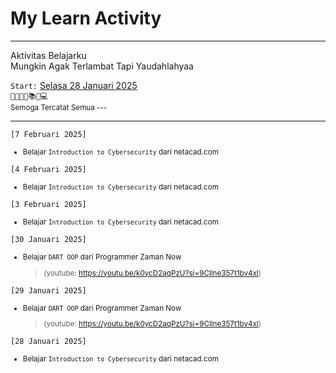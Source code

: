 # My Learn Activity 

---

<p>
Aktivitas Belajarku <br />
Mungkin Agak Terlambat Tapi Yaudahlahyaa <br/>

``Start:`` <a href="#start">Selasa 28 Januari 2025</a> <br />
```👨‍💻👨‍🎓📚🚀💻``` <br />
<small>Semoga Tercatat Semua ---</small>
</p>


---

``[7 Februari 2025]``
<small>
- Belajar ``Introduction to Cybersecurity`` dari netacad.com
</small>

``[4 Februari 2025]``
<small>
- Belajar ``Introduction to Cybersecurity`` dari netacad.com
</small>

``[3 Februari 2025]``
<small>
- Belajar ``Introduction to Cybersecurity`` dari netacad.com
</small>


``[30 Januari 2025]``
<small id="start">
- Belajar ``DART OOP`` dari Programmer Zaman Now
  > (youtube: https://youtu.be/k0ycD2aqPzU?si=9Cllne357t1bv4xl)
</small>



``[29 Januari 2025]``
<small id="start">
- Belajar ``DART OOP`` dari Programmer Zaman Now
  > (youtube: https://youtu.be/k0ycD2aqPzU?si=9Cllne357t1bv4xl)
</small>


``[28 Januari 2025]``
<small id="start">
- Belajar ``Introduction to Cybersecurity`` dari netacad.com
</small>
